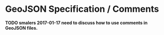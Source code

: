 # GeoJSON Specification / Comments #

**TODO smalers 2017-01-17 need to discuss how to use comments in GeoJSON files.**
